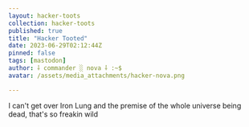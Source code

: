 ```yaml
---
layout: hacker-toots
collection: hacker-toots
published: true
title: "Hacker Tooted"
date: 2023-06-29T02:12:44Z
pinned: false
tags: [mastodon]
author: ⸸ commander ░ nova ⸸ :~$
avatar: /assets/media_attachments/hacker-nova.png

---
```


<p>I can&#39;t get over Iron Lung and the premise of the whole universe being dead, that&#39;s so freakin wild</p>


